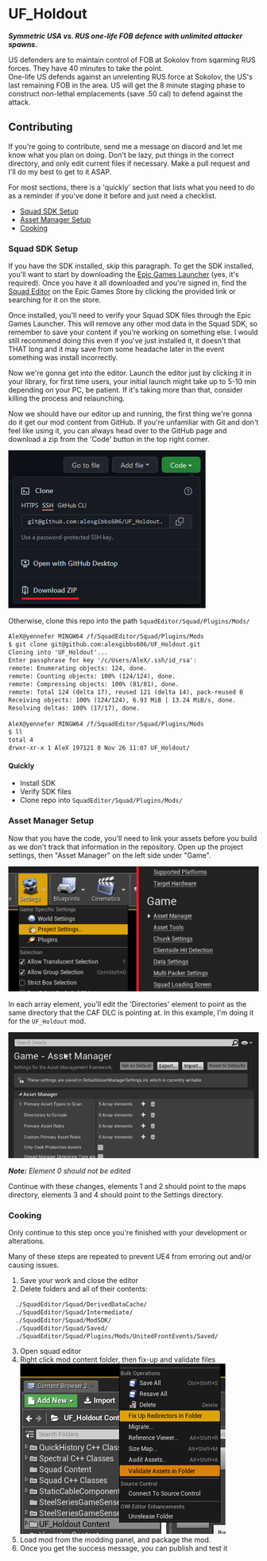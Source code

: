 # UF_Holdout

***Symmetric USA vs. RUS one-life FOB defence with unlimited attacker spawns.***

US defenders are to maintain control of FOB at Sokolov from sqarming RUS forces. They have 40 minutes to take the point.  
One-life US defends against an unrelenting RUS force at Sokolov, the US's last remaining FOB in the area. US will get the 8 minute staging phase to construct non-lethal emplacements (save .50 cal) to defend against the attack.

## Contributing

If you're going to contribute, send me a message on discord and let me know what you plan on doing. Don't be lazy, put things in the correct directory, and only edit current files if necessary. Make a pull request and I'll do my best to get to it ASAP.

For most sections, there is a 'quickly' section that lists what you need to do as a reminder if you've done it before and just need a checklist.

- [Squad SDK Setup](#squad-sdk-setup)
- [Asset Manager Setup](#asset-manager-setup)
- [Cooking](#cooking)

### Squad SDK Setup

If you have the SDK installed, skip this paragraph. To get the SDK installed, you'll want to start by downloading the [Epic Games Launcher](https://www.epicgames.com/store/en-US/download) (yes, it's required). Once you have it all downloaded and you're signed in, find the [Squad Editor](https://www.epicgames.com/store/en-US/p/squad) on the Epic Games Store by clicking the provided link or searching for it on the store.

Once installed, you'll need to verify your Squad SDK files through the Epic Games Launcher. This will remove any other mod data in the Squad SDK, so remember to save your content if you're working on something else. I would still recommend doing this even if you've just installed it, it doesn't that THAT long and it may save from some headache later in the event something was install incorrectly.

Now we're gonna get into the editor. Launch the editor just by clicking it in your library, for first time users, your initial launch might take up to 5-10 min depending on your PC, be patient. If it's taking more than that, consider killing the process and relaunching.

Now we should have our editor up and running, the first thing we're gonna do it get our mod content from GitHub. If you're unfamiliar with Git and don't feel like using it, you can always head over to the GitHub page and download a zip from the 'Code' button in the top right corner.

![Downloading without Git](docs/nonGitDownload.png)

Otherwise, clone this repo into the path `SquadEditor/Squad/Plugins/Mods/`

```console
AleX@yennefer MINGW64 /f/SquadEditor/Squad/Plugins/Mods
$ git clone git@github.com:alexgibbs606/UF_Holdout.git
Cloning into 'UF_Holdout'...
Enter passphrase for key '/c/Users/AleX/.ssh/id_rsa':
remote: Enumerating objects: 124, done.
remote: Counting objects: 100% (124/124), done.
remote: Compressing objects: 100% (81/81), done.
remote: Total 124 (delta 17), reused 121 (delta 14), pack-reused 0
Receiving objects: 100% (124/124), 6.93 MiB | 13.24 MiB/s, done.
Resolving deltas: 100% (17/17), done.

AleX@yennefer MINGW64 /f/SquadEditor/Squad/Plugins/Mods
$ ll
total 4
drwxr-xr-x 1 AleX 197121 0 Nov 26 11:07 UF_Holdout/
```

#### Quickly

- Install SDK
- Verify SDK files
- Clone repo into `SquadEditor/Squad/Plugins/Mods/`


### Asset Manager Setup

Now that you have the code, you'll need to link your assets before you build as we don't track that information in the repository. Open up the project settings, then "Asset Manager" on the left side under "Game".

![Asset manager location](docs/assetManagerPath.png)

In each array element, you'll edit the 'Directories' element to point as the same directory that the CAF DLC is pointing at. In this example, I'm doing it for the `UF_Holdout` mod.

![Asset manager example](docs/assetmanagerAddPath.gif)

***Note:** Element 0 should not be edited*

Continue with these changes, elements 1 and 2 should point to the maps directory, elements 3 and 4 should point to the Settings directory.

### Cooking

Only continue to this step once you're finished with your development or alterations.

Many of these steps are repeated to prevent UE4 from erroring out and/or causing issues.

1. Save your work and close the editor
2. Delete folders and all of their contents:
```
  ./SquadEditor/Squad/DerivedDataCache/
  ./SquadEditor/Squad/Intermediate/
  ./SquadEditor/Squad/ModSDK/
  ./SquadEditor/Squad/Saved/
  ./SquadEditor/Squad/Plugins/Mods/UnitedFrontEvents/Saved/
```
3. Open squad editor
4. Right click mod content folder, then fix-up and validate files  
![Image of menu for Fix Up and Validate files](docs/fixupAndValidate.png)
5. Load mod from the modding panel, and package the mod.
6. Once you get the success message, you can publish and test it
